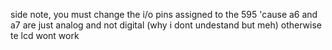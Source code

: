 side note, you must change the i/o pins assigned to the 595 'cause a6 and a7 are just analog and not digital (why i dont undestand but meh) otherwise te lcd wont work
